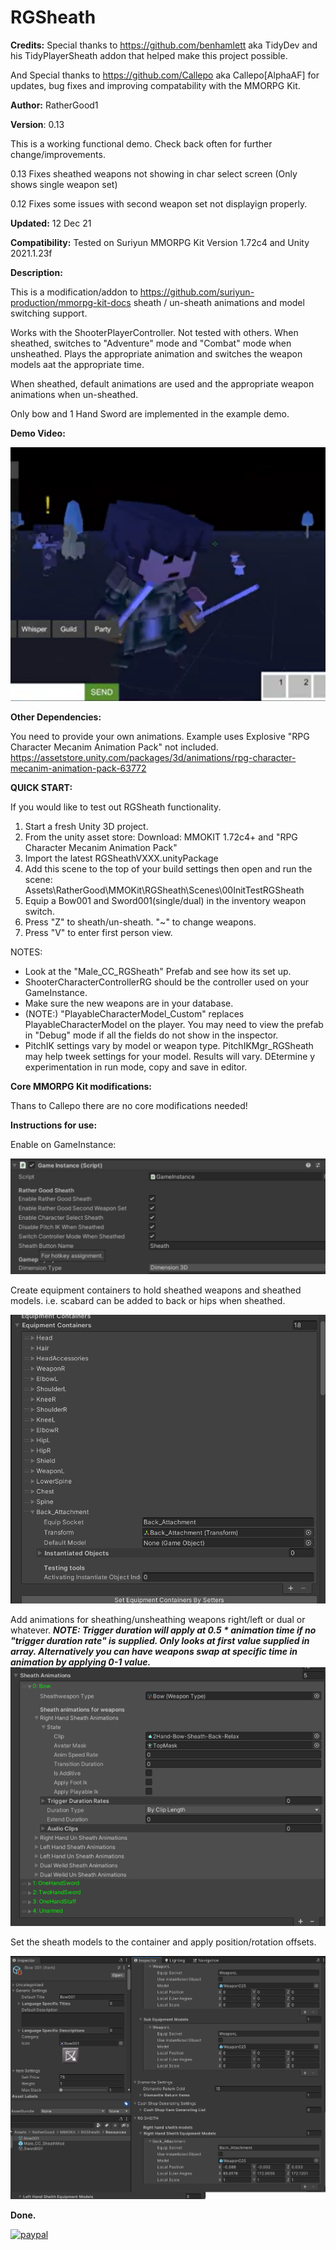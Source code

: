 # RGSheath

**Credits:** Special thanks to https://github.com/benhamlett aka TidyDev and his TidyPlayerSheath addon that helped make this project possible.

And Special thanks to https://github.com/Callepo aka Callepo[AlphaAF] for updates, bug fixes and improving compatability with the MMORPG Kit.

**Author:** RatherGood1

**Version**: 0.13

This is a working functional demo. Check back often for further change/improvements.

0.13 Fixes sheathed weapons not showing in char select screen (Only shows single weapon set)

0.12 Fixes some issues with second weapon set not displayign properly.


**Updated:** 12 Dec 21

**Compatibility:** Tested on Suriyun MMORPG Kit Version 1.72c4 and Unity 2021.1.23f

**Description:** 

This is a modification/addon to https://github.com/suriyun-production/mmorpg-kit-docs sheath / un-sheath animations and model switching support.

Works with the ShooterPlayerController. Not tested with others. When sheathed, switches to "Adventure" mode and "Combat" mode when unsheathed. Plays the appropriate animation and switches the weapon models aat the appropriate time.

When sheathed, default animations are used and the appropriate weapon animations when un-sheathed.

Only bow and 1 Hand Sword are implemented in the example demo.

**Demo Video:**

[![RGSheath](media/RGSheathPic.png)](https://youtu.be/fDB8a7mWdaU)

**Other Dependencies:**

You need to provide your own animations. Example uses Explosive "RPG Character Mecanim Animation Pack" not included.  https://assetstore.unity.com/packages/3d/animations/rpg-character-mecanim-animation-pack-63772

**QUICK START:**

If you would like to test out RGSheath functionality. 

1. Start a fresh Unity 3D project.
2. From the unity asset store:     Download: MMOKIT 1.72c4+ and "RPG Character Mecanim Animation Pack"
3. Import the latest RGSheathVXXX.unityPackage
4. Add this scene to the top of your build settings then open and run the scene: Assets\RatherGood\MMOKit\RGSheath\Scenes\00InitTestRGSheath
5. Equip a Bow001 and Sword001(single/dual) in the inventory weapon switch.
6. Press "Z" to sheath/un-sheath. "~" to change weapons.
7. Press "V" to enter first person view.


NOTES:

* Look at the "Male_CC_RGSheath" Prefab and see how its set up.
* ShooterCharacterControllerRG should be the controller used on your GameInstance.
* Make sure the new weapons are in your database.
* (NOTE:) "PlayableCharacterModel_Custom" replaces PlayableCharacterModel on the player. You may need to view the prefab in "Debug" mode if all the fields do not show in the inspector.
* PitchIK settings vary by model or weapon type. PitchIKMgr_RGSheath may help tweek settings for your model. Results will vary. DEtermine y experimentation in run mode, copy and save in editor.


**Core MMORPG Kit modifications:**

Thans to Callepo there are no core modifications needed!

**Instructions for use:**

Enable on GameInstance:

![RGSheath](media/GameInstanceRGSheath.png)

Create equipment containers to hold sheathed weapons and sheathed models. i.e. scabard can be added to back or hips when sheathed.

![RGSheath](media/PCMEquipmetcontainers.png)

Add animations for sheathing/unsheathing weapons right/left or dual or whatever. ***NOTE: Trigger duration will apply at 0.5 * animation time if no "trigger duration rate" is supplied. Only looks at first value supplied in array. Alternatively you can have weapons swap at specific time in animation by applying 0-1 value.***
![RGSheath](media/PCMWeaponAnimations.png)

Set the sheath models to the container and apply position/rotation offsets. 

![RGSheath](media/PCBBoo1_Item_RGSHEITHInfo.png)


**Done.**


[![paypal](https://www.paypalobjects.com/en_US/i/btn/btn_donateCC_LG.gif)](https://www.paypal.com/cgi-bin/webscr?cmd=_s-xclick&hosted_button_id=L7RYB7NRR78L6)